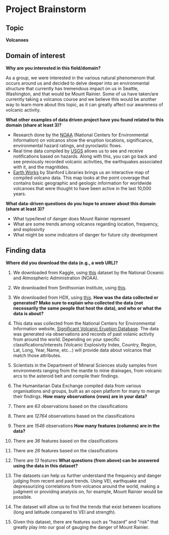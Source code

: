 # Project Brainstorm

## Topic

**Volcanoes**

## Domain of interest
**Why are you interested in this field/domain?**

As a group, we were interested in the various natural phenomenom that occurs around us and decided to delve deeper into an environmental structure that currently has tremendous impact on us in Seattle, Washington, and that would be Mount Rainier. Some of us have taken/are currently taking a volcanos course and we believe this would be another way to learn more about this topic, as it can greatly affect our awareness of volcanic activity.

**What other examples of data driven project have you found related to this domain (share at least 3)?**

- Research done by the [NOAA](https://www.ngdc.noaa.gov/hazard/volcano.shtml) (National Centers for Environmental Information) on volcanos show the eruption locations, significance, environmental hazard ratings, and pyroclastic flows.
- Real time data compiled by [USGS](https://www.usgs.gov/products/data-and-tools/real-time-data/volcanoes) allows us to see and receive notifications based on hazards. Along with this, you can go back and see previously recorded volcanic activities, the earthquakes associated with it, and the magnitides.
- [Earth Works](https://earthworks.stanford.edu/catalog/harvard-glb-volc) by Stanford Libraries brings us an interactive map of compiled volcano data. This map looks at the point coverage that contains basic geographic and geologic information for worldwide volcanoes that were thought to have been active in the last 10,000 years.

**What data-driven questions do you hope to answer about this domain (share at least 3)?**

- What type/level of danger does Mount Rainier represent
- What are some trends among volcanos regarding location, frequency, and explosivity
- What might be some indicators of danger for future city development

## Finding data

**Where did you download the data (e.g., a web URL)?**

1. We downloaded from Kaggle, using [this](https://www.kaggle.com/texasdave/volcano-eruptions) dataset by the National Oceanic and Atmospheric Administration (NOAA).
2. We downloaded from Smithsonian Institute, using [this](https://volcano.si.edu/).
3. We downloaded from HDX, using [this](https://data.humdata.org/dataset/volcano-population-exposure-index-gvm/resource/e3b1ecf0-ec47-49f7-9011-6bbb7403ef6d).
**How was the data collected or generated? Make sure to explain who collected the data (not necessarily the same people that host the data), and who or what the data is about?**

1. This data was collected from the National Centers for Environmental Information website, [Significant Volcanic Eruption Database](https://www.ngdc.noaa.gov/nndc/servlet/ShowDatasets?dataset=102557&search_look=50&display_look=50). The data was generated via observations and records of past volanic activity from around the world. Depending on your specific classifications/interests (Volcanic Explosivity Index, Country, Region, Lat, Long, Year, Name, etc...) will provide data about volcanos that match those attributes.
2. Scientists in the Department of Mineral Sciences study samples from environments ranging from the mantle to mine drainages, from volcanic arcs to the asteroid belt and compile their findings. 
3. The Humanitarian Data Exchange compiled data from various organisations and groups, built as an open platform for many to merge their findings.
**How many observations (rows) are in your data?**

1. There are _63_ observations based on the classifications
2. There are _12764_ observations based on the classifications
3. There are _1546_ observations
**How many features (columns) are in the data?**

1. There are _36_ features based on the classifications
2. There are _26_ features based on the classifications
3. There are _13_ features
**What questions (from above) can be answered using the data in this dataset?**

1. The datasets can help us further understand the frequency and danger judging from recent and past trends. Using VEI, earthquake and depressurizing correlations from volcanos around the world, making a judgment or providing analysis on, for example, Mount Rainier would be possible.
2. The dataset will allow us to find the trends that exist between locations (long and latitude compared to VEI and strength).
3. Given this dataset, there are features such as "hazard" and "risk" that greatly play into our goal of gauging the danger of Mount Rainier.